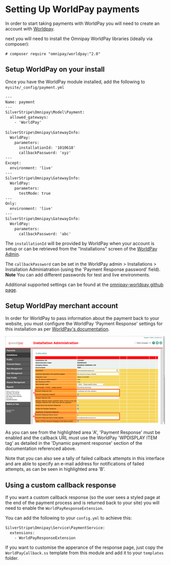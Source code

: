 # Setting Up WorldPay payments

In order to start taking payments with WorldPay you will need to
create an account with [Worldpay](http://www.worldpay.com/).

next you will need to install the Omnipay WorldPay libraries
(ideally via composer):

    # composer require "omnipay/worldpay:^2.0"

## Setup WorldPay on your install

Once you have the WorldPay module installed, add the following
to `mysite/_config/payment.yml`

````
---
Name: payment
---
SilverStripe\Omnipay\Model\Payment:
  allowed_gateways:
    - 'WorldPay'

SilverStripe\Omnipay\GatewayInfo:
  WorldPay:
    parameters:
      installationId: '1010618'
      callbackPassword: 'xyz'
---
Except:
  environment: 'live'
---
SilverStripe\Omnipay\GatewayInfo:
  WorldPay:
    parameters:
      testMode: true
---
Only:
  environment: 'live'
---
SilverStripe\Omnipay\GatewayInfo:
  WorldPay:
    parameters:
      callbackPassword: 'abc'
````

The `installationId` will be provided by WorldPay when your account is
setup or can be retrieved from the "Installations" screen of the [WorldPay Admin](https://secure.worldpay.com/sso/public/auth/login.html).

The `callbackPassword` can be set in the WorldPay admin > Installations > Installation Adminiatration (using the 'Payment Response password' field).
**Note** You can add different passwords for test and live environments.

Additional supported settings can be found at the [omnipay-worldpay github page](https://github.com/thephpleague/omnipay-worldpay/blob/master/src/Gateway.php#L21).

## Setup WorldPay merchant account

In order for WorldPay to pass information about the payment back to your website, you must configure the WorldPay 'Payment Response' settings for this installation as per [WorldPay's documentation](http://support.worldpay.com/support/kb/bg/paymentresponse/pr0000.html).

![WorldPay Installation - Payment Response Settings Example](./_images/worldpay-installation-payment-response-settings-example.png)

As you can see from the highlighted area 'A', 'Payment Response' must be enabled and the callback URL must use the WorldPay 'WPDISPLAY ITEM tag' as detailed in the 'Dynamic payment response' section of the documentation referenced above.

Note that you can also see a tally of failed callback attempts in this interface and are able to specify an e-mail address for notifications of failed attempts, as can be seen in highlighted area 'B'.

## Using a custom callback response

If you want a custom callback response (so the user sees a styled page at
the end of the payment process and is returned back to your site) you
will need to enable the `WorldPayResponseExtension`.

You can add the following to your `config.yml` to achieve this:

````
SilverStripe\Omnipay\Service\PaymentService:
  extensions:
    - WorldPayResponseExtension
````

If you want to customise the apperance of the response page, just copy
the `WorldPayCallback.ss` template from this module and add it to your
`templates` folder.
